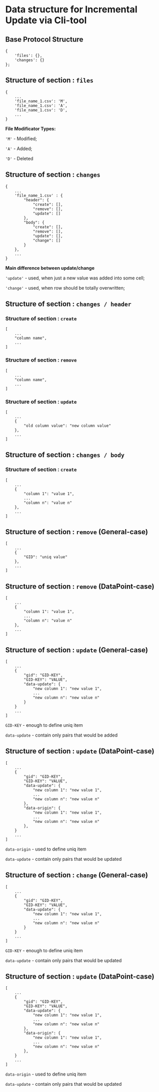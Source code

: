 # Data structure for Incremental Update via Cli-tool

## Base Protocol Structure
```
{
    'files': {},
    'changes': {}
};
```

## Structure of section : `files`
```
{
    ...
    'file_name_1.csv': 'M',
    'file_name_1.csv': 'A',
    'file_name_1.csv': 'D',
    ...
}
```
**File Modificator Types:**

`'M'` - Modified;

`'A'` - Added;

`'D'` - Deleted

## Structure of section : `changes`
```
{
    ...
    'file_name_1.csv' : {
        "header": {
            "create": [],
            "remove": [],
            "update": []
        },
        "body": {
            "create": [],
            "remove": [],
            "update": [],
            "change": []
        }
    },
    ...
}
```
**Main difference between update/change**

`'update'` - used, when just a new value was added into some cell;

`'change'` - used, when row should be totally overwritten;

## Structure of section : `changes / header`

### Structure of section : `create`
```
[
    ...
    "column name",
    ...
]
```

### Structure of section : `remove`
```
[
    ...
    "column name",
    ...
]
```

### Structure of section : `update`
```
[
    ...
    {
        "old column value": "new column value"
    },
    ...
]
```

## Structure of section : `changes / body`
### Structure of section : `create`
```
[
    ...
    {
        "column 1": "value 1",
        ...
        "column n": "value n"
    },
    ...
]
```

## Structure of section : `remove` (**General**-case)
```
[
    ...
    {
        "GID": "uniq value"
    },
    ...
]
```

## Structure of section : `remove` (**DataPoint**-case)
```
[
    ...
    {
        "column 1": "value 1",
        ...
        "column n": "value n"
    },
    ...
]
```


## Structure of section : `update`  (**General**-case)
```
[
    ...
    {
        "gid": "GID-KEY",
        "GID-KEY": "VALUE",
        "data-update": {
            "new column 1": "new value 1",
            ...
            "new column n": "new value n"
        }
    }
    ...
]
```

`GID-KEY` - enough to define uniq item

`data-update` - contain only pairs that would be added

## Structure of section : `update`  (**DataPoint**-case)
```
[
    ...
    {
        "gid": "GID-KEY",
        "GID-KEY": "VALUE",
        "data-update": {
            "new column 1": "new value 1",
            ...
            "new column n": "new value n"
        },
        "data-origin": {
            "new column 1": "new value 1",
            ...
            "new column n": "new value n"
        },
    }
    ...
]
```

`data-origin` - used to define uniq item

`data-update` - contain only pairs that would be updated

## Structure of section : `change` (**General**-case)
```
[
    ...
    {
        "gid": "GID-KEY",
        "GID-KEY": "VALUE",
        "data-update": {
            "new column 1": "new value 1",
            ...
            "new column n": "new value n"
        }
    }
    ...
]
```

`GID-KEY` - enough to define uniq item

`data-update` - contain only pairs that would be updated

## Structure of section : `update`  (**DataPoint**-case)
```
[
    ...
    {
        "gid": "GID-KEY",
        "GID-KEY": "VALUE",
        "data-update": {
            "new column 1": "new value 1",
            ...
            "new column n": "new value n"
        },
        "data-origin": {
            "new column 1": "new value 1",
            ...
            "new column n": "new value n"
        },
    }
    ...
]
```

`data-origin` - used to define uniq item

`data-update` - contain only pairs that would be updated